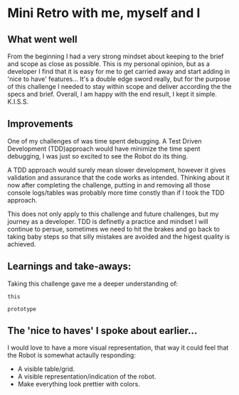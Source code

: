 # Mini Retro with me, myself and I


## What went well

From the beginning I had a very strong mindset about keeping to the brief and scope as close as possible. This is my personal opinion, but as a developer I find that it is easy for me to get carried away and start adding in 'nice to have' features... It's a double edge sword really, but for the purpose of this challenge I needed to stay within scope and deliver according the the specs and brief. Overall, I am happy with the end result, I kept it simple. K.I.S.S.

## Improvements

One of my challenges of was time spent debugging. A Test Driven Development (TDD)approach would have minimize the time spent debugging, I was just so excited to see the Robot do its thing. 

A TDD approach would surely mean slower development, however it gives validation and assurance that the code works as intended. Thinking about it now after completing the challenge, putting in and removing all those console logs/tables was probably more time constly than if I took the TDD approach. 

This does not only apply to this challenge and future challenges, but my journey as a developer. TDD is definetly a practice and mindset I will continue to persue, sometimes we need to hit the brakes and go back to taking baby steps so that silly mistakes are avoided and the higest quality is achieved.

## Learnings and take-aways:

Taking this challenge gave me a deeper understanding of:

```this```

```prototype```

## The 'nice to haves' I spoke about earlier...

I would love to have a more visual representation, that way it could feel that the Robot is somewhat actaully responding:

- A visible table/grid.
- A visible representation/indication of the robot.
- Make everything look prettier with colors.



